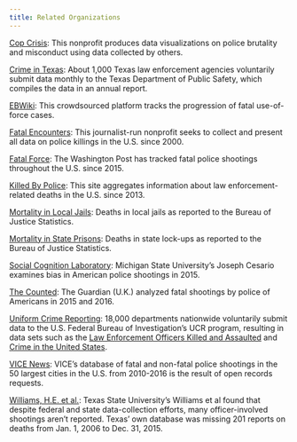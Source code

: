```yaml
---
title: Related Organizations
---
```


[Cop Crisis](http://copcrisis.com/): This nonprofit produces data visualizations on police brutality and misconduct using data collected by others.

[Crime in Texas](http://www.dps.texas.gov/administration/crime_records/pages/crimestatistics.htm): About 1,000 Texas law enforcement agencies voluntarily submit data monthly to the Texas Department of Public Safety, which compiles the data in an annual report.

[EBWiki](https://ebwiki.org/): This crowdsourced platform tracks the progression of fatal use-of-force cases.

[Fatal Encounters](http://www.fatalencounters.org/): This journalist-run nonprofit seeks to collect and present all data on police killings in the U.S. since 2000.

[Fatal Force](https://www.washingtonpost.com/graphics/national/police-shootings-2017/): The Washington Post has tracked fatal police shootings throughout the U.S. since 2015.

[Killed By Police](http://www.killedbypolice.net/): This site aggregates information about law enforcement-related deaths in the U.S. since 2013.

[Mortality in Local Jails](https://www.bjs.gov/index.cfm?ty=pbdetail&iid=5865): Deaths in local jails as reported to the Bureau of Justice Statistics.

[Mortality in State Prisons](https://www.bjs.gov/index.cfm?ty=pbdetail&iid=5866): Deaths in state lock-ups as reported to the Bureau of Justice Statistics.

[Social Cognition Laboratory](https://www.cesariolab.com/race-bias-in-shooting): Michigan State University’s Joseph Cesario examines bias in American police shootings in 2015.

[The Counted](https://www.theguardian.com/us-news/ng-interactive/2015/jun/01/the-counted-police-killings-us-database): The Guardian (U.K.) analyzed fatal shootings by police of Americans in 2015 and 2016.

[Uniform Crime Reporting](https://ucr.fbi.gov/ucr-publications): 18,000 departments nationwide voluntarily submit data to the U.S. Federal Bureau of Investigation’s UCR program, resulting in data sets such as the [Law Enforcement Officers Killed and Assaulted](https://ucr.fbi.gov/leoka) and [Crime in the United States](https://ucr.fbi.gov/crime-in-the-u.s/2017/preliminary-report).

[VICE News](https://news.vice.com/en_us/article/a3jjpa/nonfatal-police-shootings-data): VICE’s database of fatal and non-fatal police shootings in the 50 largest cities in the U.S. from 2010-2016 is the result of open records requests.

[Williams, H.E. et al.](https://drive.google.com/file/d/0B6HJLeMEu3hlcVc4cHhjMjlZSEFGeEdYX09OS1ZjaFRobzA4/view): Texas State University’s Williams et al found that despite federal and state data-collection efforts, many officer-involved shootings aren’t reported. Texas’ own database was missing 201 reports on deaths from Jan. 1, 2006 to Dec. 31, 2015.
